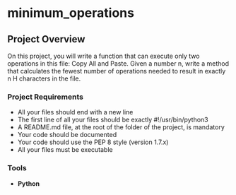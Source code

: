# minimum_operations

## Project Overview

On this project, you will write a function that can execute only two operations in this file: Copy All and Paste. Given a number n, write a method that calculates the fewest number of operations needed to result in exactly n H characters in the file.

### Project Requirements

- All your files should end with a new line
- The first line of all your files should be exactly #!/usr/bin/python3
- A README.md file, at the root of the folder of the project, is mandatory
- Your code should be documented
- Your code should use the PEP 8 style (version 1.7.x)
- All your files must be executable

### Tools
- **Python**
